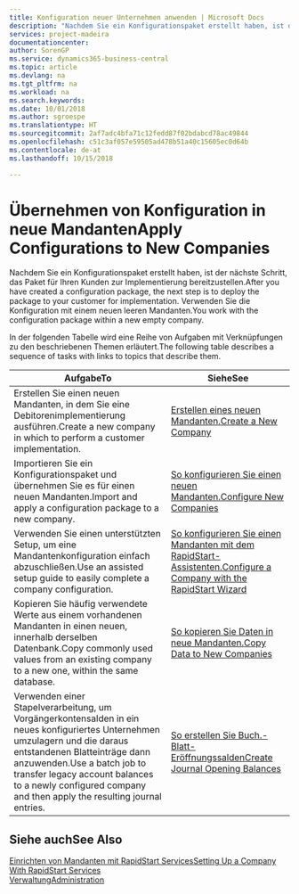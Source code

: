 ```yaml
---
title: Konfiguration neuer Unternehmen anwenden | Microsoft Docs
description: "Nachdem Sie ein Konfigurationspaket erstellt haben, ist der nächste Schritt, das Paket für Ihren Kunden zur Implementierung bereitzustellen. Verwenden Sie die Konfiguration mit einem neuen leeren Mandanten."
services: project-madeira
documentationcenter: 
author: SorenGP
ms.service: dynamics365-business-central
ms.topic: article
ms.devlang: na
ms.tgt_pltfrm: na
ms.workload: na
ms.search.keywords: 
ms.date: 10/01/2018
ms.author: sgroespe
ms.translationtype: HT
ms.sourcegitcommit: 2af7adc4bfa71c12fedd87f02bdabcd78ac49844
ms.openlocfilehash: c51c3af057e59505ad478b51a40c15605ec0d64b
ms.contentlocale: de-at
ms.lasthandoff: 10/15/2018

---
```

# <a name="apply-configurations-to-new-companies"></a><span data-ttu-id="8ace4-104">Übernehmen von Konfiguration in neue Mandanten</span><span class="sxs-lookup"><span data-stu-id="8ace4-104">Apply Configurations to New Companies</span></span>
<span data-ttu-id="8ace4-105">Nachdem Sie ein Konfigurationspaket erstellt haben, ist der nächste Schritt, das Paket für Ihren Kunden zur Implementierung bereitzustellen.</span><span class="sxs-lookup"><span data-stu-id="8ace4-105">After you have created a configuration package, the next step is to deploy the package to your customer for implementation.</span></span> <span data-ttu-id="8ace4-106">Verwenden Sie die Konfiguration mit einem neuen leeren Mandanten.</span><span class="sxs-lookup"><span data-stu-id="8ace4-106">You work with the configuration package within a new empty company.</span></span>  

 <span data-ttu-id="8ace4-107">In der folgenden Tabelle wird eine Reihe von Aufgaben mit Verknüpfungen zu den beschriebenen Themen erläutert.</span><span class="sxs-lookup"><span data-stu-id="8ace4-107">The following table describes a sequence of tasks with links to topics that describe them.</span></span>

|<span data-ttu-id="8ace4-108">**Aufgabe**</span><span class="sxs-lookup"><span data-stu-id="8ace4-108">**To**</span></span>|<span data-ttu-id="8ace4-109">**Siehe**</span><span class="sxs-lookup"><span data-stu-id="8ace4-109">**See**</span></span>|  
|------------|-------------|  
|<span data-ttu-id="8ace4-110">Erstellen Sie einen neuen Mandanten, in dem Sie eine Debitorenimplementierung ausführen.</span><span class="sxs-lookup"><span data-stu-id="8ace4-110">Create a new company in which to perform a customer implementation.</span></span>|[<span data-ttu-id="8ace4-111">Erstellen eines neuen Mandanten.</span><span class="sxs-lookup"><span data-stu-id="8ace4-111">Create a New Company</span></span>](admin-how-to-create-a-new-company.md)|  
|<span data-ttu-id="8ace4-112">Importieren Sie ein Konfigurationspaket und übernehmen Sie es für einen neuen Mandanten.</span><span class="sxs-lookup"><span data-stu-id="8ace4-112">Import and apply a configuration package to a new company.</span></span>|[<span data-ttu-id="8ace4-113">So konfigurieren Sie einen neuen Mandanten.</span><span class="sxs-lookup"><span data-stu-id="8ace4-113">Configure New Companies</span></span>](admin-how-to-configure-new-companies.md)|  
|<span data-ttu-id="8ace4-114">Verwenden Sie einen unterstützten Setup, um eine Mandantenkonfiguration einfach abzuschließen.</span><span class="sxs-lookup"><span data-stu-id="8ace4-114">Use an assisted setup guide to easily complete a company configuration.</span></span>|[<span data-ttu-id="8ace4-115">So konfigurieren Sie einen Mandanten mit dem RapidStart-Assistenten.</span><span class="sxs-lookup"><span data-stu-id="8ace4-115">Configure a Company with the RapidStart Wizard</span></span>](admin-how-to-configure-a-company-with-the-rapidstart-wizard.md)|
|<span data-ttu-id="8ace4-116">Kopieren Sie häufig verwendete Werte aus einem vorhandenen Mandanten in einen neuen, innerhalb derselben Datenbank.</span><span class="sxs-lookup"><span data-stu-id="8ace4-116">Copy commonly used values from an existing company to a new one, within the same database.</span></span>|[<span data-ttu-id="8ace4-117">So kopieren Sie Daten in neue Mandanten.</span><span class="sxs-lookup"><span data-stu-id="8ace4-117">Copy Data to New Companies</span></span>](admin-how-to-copy-data-to-new-companies.md)|  
|<span data-ttu-id="8ace4-118">Verwenden einer Stapelverarbeitung, um Vorgängerkontensalden in ein neues konfiguriertes Unternehmen umzulagern und die daraus entstandenen Blatteinträge dann anzuwenden.</span><span class="sxs-lookup"><span data-stu-id="8ace4-118">Use a batch job to transfer legacy account balances to a newly configured company and then apply the resulting journal entries.</span></span>|[<span data-ttu-id="8ace4-119">So erstellen Sie Buch.-Blatt-Eröffnungssalden</span><span class="sxs-lookup"><span data-stu-id="8ace4-119">Create Journal Opening Balances</span></span>](admin-how-to-create-journal-opening-balances.md)|  

## <a name="see-also"></a><span data-ttu-id="8ace4-120">Siehe auch</span><span class="sxs-lookup"><span data-stu-id="8ace4-120">See Also</span></span>  
[<span data-ttu-id="8ace4-121">Einrichten von Mandanten mit RapidStart Services</span><span class="sxs-lookup"><span data-stu-id="8ace4-121">Setting Up a Company With RapidStart Services</span></span>](admin-set-up-a-company-with-rapidstart.md)  
[<span data-ttu-id="8ace4-122">Verwaltung</span><span class="sxs-lookup"><span data-stu-id="8ace4-122">Administration</span></span>](admin-setup-and-administration.md)

